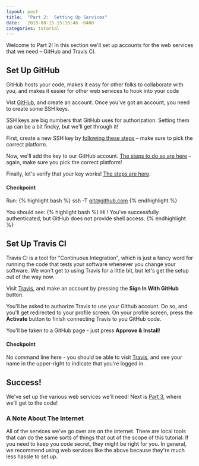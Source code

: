 ```yaml
---
layout: post
title:  "Part 2:  Setting Up Services"
date:   2018-08-15 15:16:46 -0400
categories: tutorial
---
```


Welcome to Part 2!  In this section we'll set up accounts for the web services that we need – GitHub and Travis CI.


## Set Up GitHub
GitHub hosts your code, makes it easy for other folks to collaborate with you, and makes it easier for other web services to hook into your code

Vist [GitHub][github-main], and create an account.  Once you've got an account, you need to create some SSH keys.

SSH keys are big numbers that GitHub uses for authorization.  Setting them up can be a bit fincky, but we'll get through it!

First, create a new SSH key by [following these steps][github-ssh-1] – make sure to pick the correct platform.

Now, we'll add the key to our GitHub account.  [The steps to do so are here][github-ssh-2] – again, make sure you pick the correct platform!

Finally, let's verify that your key works!  [The steps are here][github-ssh-3].

#### Checkpoint

Run:
{% highlight bash %}
ssh -T git@github.com
{% endhighlight %}

You should see:
{% highlight bash %}
Hi <your-username>! You've successfully authenticated, but GitHub does not provide shell access.
{% endhighlight %}


## Set Up Travis CI
Travis CI is a tool for "Continuous Integration", which is just a fancy word for running the code that tests your software whenever you change your software.
We won't get to using Travis for a little bit, but let's get the setup out of the way now.

Visit [Travis][travis-main], and make an account by pressing the **Sign In With GitHub** button.

You'll be asked to authorize Travis to use your Github account.  Do so, and you'll get redirected to your profile screen.  On your profile screen, press the **Activate** button to finish connecting Travis to you GitHub code.

You'll be taken to a GitHub page - just press **Approve & Install**!

#### Checkpoint

No command line here - you should be able to visit [Travis][travis-main], and see your name in the upper-right to indicate that you're logged in.

## Success!

We've set up the various web services we'll need!  Next is [Part 3][tutorial-part-3], where we'll get to the code!

### A Note About The Internet

All of the services we've go over are on the internet.  There are local tools that can do the same sorts of things that out of the scope of this tutorial.
If you need to keep you code secret, they might be right for you.  In general, we recommend using web services like the above because they're much less hassle to set up.

[python-download]: https://www.python.org/downloads
[github-main]: https://github.com
[github-ssh-1]: https://help.github.com/articles/generating-a-new-ssh-key-and-adding-it-to-the-ssh-agent 
[github-ssh-2]: https://help.github.com/articles/adding-a-new-ssh-key-to-your-github-account
[github-ssh-3]: https://help.github.com/articles/testing-your-ssh-connection
[travis-main]: https://travis-ci.org
[readthedocs-main]: https://readthedocs.org
[tutorial-part-3]: https://bmcfee.github.io/shablona/tutorial/2018/08/14/part-3.html 

